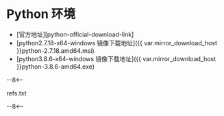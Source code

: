 # Python 环境


- [官方地址][python-official-download-link]
- [python2.7.18-x64-windows 镜像下载地址]({{ var.mirror_download_host  }}python-2.7.18.amd64.msi)
- [python3.8.6-x64-windows 镜像下载地址]({{ var.mirror_download_host  }}python-3.8.6-amd64.exe)

--8<--

refs.txt

--8<--